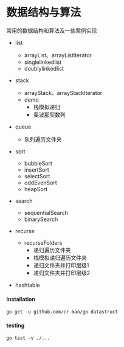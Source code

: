# 数据结构与算法
常用的数据结构和算法及一些案例实现
 
  - list
    - arrayList、arrayListIterator
    - singlelinkedlist
    - doublylinkedlist
  - stack
    - arrayStack、arrayStackIterator
    - demo
        -   栈模拟递归
        -   斐波那契数列
  - queue
    - 队列遍历文件夹
  - sort 
    - bubbleSort
    - insertSort
    - selectSort
    - oddEvenSort
    - heapSort
  - search
    - sequentialSearch
    - binarySearch
  - recurse
    - recurseFolders
        - 递归遍历文件夹
        - 栈模拟递归遍历文件夹
        - 递归文件夹并打印层级1
        - 递归文件夹并打印层级2
        
  - hashtable
        
#### Installation  

```shell
go get -u github.com/cr-mao/go-datastruct
```
  
 #### testing 
   ```shell
go test -v ./...
```